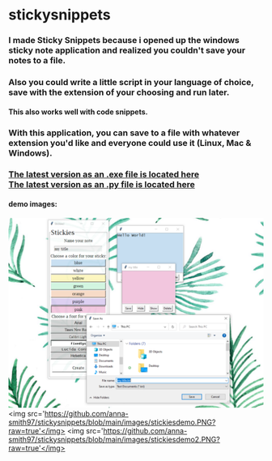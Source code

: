 # stickysnippets
<h3>
I made Sticky Snippets because i opened up the windows sticky note application and realized you couldn't save your notes to a file.<br>
</h3>
<h3>
Also you could write a little script in your language of choice, save with the extension of your choosing and run later.<br>
</h3>
<h4>
This also works well with code snippets.<br>
</h4>
<h3>
With this application, you can save to a file with whatever extension you'd like and everyone could use it (Linux, Mac & Windows).<br>
</h3>
<h3>
<a href="https://github.com/anna-smith97/stickysnippets/blob/main/Stickies_latest-version.exe">The latest version as an .exe file is located here</a><br>
<a href="https://github.com/anna-smith97/stickysnippets/blob/main/pythonfiles/Version1C.py">The latest version as an .py file is located here</a>
</h3>
<h4> demo images: </h4>

<img src='https://github.com/anna-smith97/stickysnippets/blob/main/images/stickiesdemo3.PNG?raw=true'></img>
<img src='https://github.com/anna-smith97/stickysnippets/blob/main/images/stickiesdemo.PNG?raw=true'</img>
<img src='https://github.com/anna-smith97/stickysnippets/blob/main/images/stickiesdemo2.PNG?raw=true'</img>



